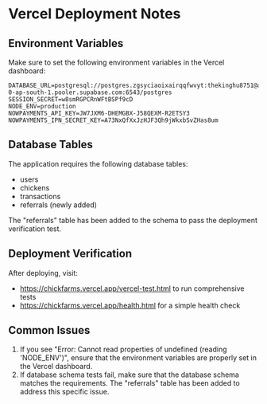 # Vercel Deployment Notes

## Environment Variables
Make sure to set the following environment variables in the Vercel dashboard:

```
DATABASE_URL=postgresql://postgres.zgsyciaoixairqqfwvyt:thekinghu8751@aws-0-ap-south-1.pooler.supabase.com:6543/postgres
SESSION_SECRET=w8smRGPCRnWFtBSPf9cD
NODE_ENV=production
NOWPAYMENTS_API_KEY=JW7JXM6-DHEMGBX-J58QEXM-R2ETSY3
NOWPAYMENTS_IPN_SECRET_KEY=A73NxQfXxJzHJF3Qh9jWkxbSvZHas8um
```

## Database Tables
The application requires the following database tables:
- users
- chickens
- transactions
- referrals (newly added)

The "referrals" table has been added to the schema to pass the deployment verification test.

## Deployment Verification
After deploying, visit:
- https://chickfarms.vercel.app/vercel-test.html to run comprehensive tests
- https://chickfarms.vercel.app/health.html for a simple health check

## Common Issues
1. If you see "Error: Cannot read properties of undefined (reading 'NODE_ENV')", ensure that the environment variables are properly set in the Vercel dashboard.
2. If database schema tests fail, make sure that the database schema matches the requirements. The "referrals" table has been added to address this specific issue.